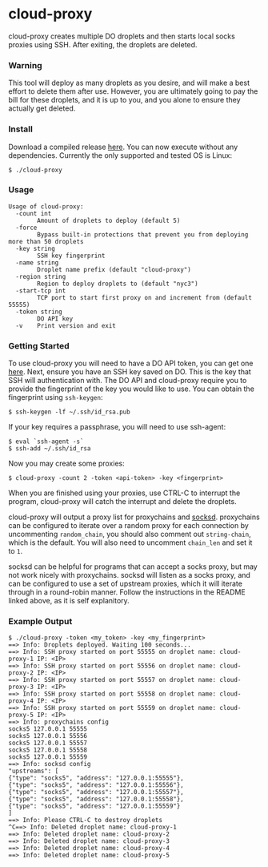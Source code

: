 # cloud-proxy
cloud-proxy creates multiple DO droplets and then starts local socks proxies using SSH. After exiting, the droplets are deleted.

### Warning
This tool will deploy as many droplets as you desire, and will make a best effort to delete them after use. However, you are ultimately going to pay the bill for these droplets, and it is up to you, and you alone to ensure they actually get deleted.

### Install
Download a compiled release [here](https://github.com/tomsteele/cloud-proxy/releases/latest). You can now execute without any dependencies. Currently the only supported and tested OS is Linux:
```
$ ./cloud-proxy
```
### Usage
```
Usage of cloud-proxy:
  -count int
    	Amount of droplets to deploy (default 5)
  -force
    	Bypass built-in protections that prevent you from deploying more than 50 droplets
  -key string
    	SSH key fingerprint
  -name string
    	Droplet name prefix (default "cloud-proxy")
  -region string
    	Region to deploy droplets to (default "nyc3")
  -start-tcp int
    	TCP port to start first proxy on and increment from (default 55555)
  -token string
    	DO API key
  -v	Print version and exit
```

### Getting Started
To use cloud-proxy you will need to have a DO API token, you can get one [here](https://cloud.digitalocean.com/settings/api/tokens). Next, ensure you have an SSH key saved on DO. This is the key that SSH will authentication with. The DO API and cloud-proxy require you to provide the fingerprint of the key you would like to use. You can obtain the fingerprint using `ssh-keygen`:
```
$ ssh-keygen -lf ~/.ssh/id_rsa.pub
```

If your key requires a passphrase, you will need to use ssh-agent:
```
$ eval `ssh-agent -s`
$ ssh-add ~/.ssh/id_rsa
```

Now you may create some proxies:
```
$ cloud-proxy -count 2 -token <api-token> -key <fingerprint>
```

When you are finished using your proxies, use CTRL-C to interrupt the program, cloud-proxy will catch the interrupt and delete the droplets.

cloud-proxy will output a proxy list for proxychains and [socksd](https://github.com/eahydra/socks/tree/master/cmd/socksd). proxychains can be configured to iterate over a random proxy for each connection by uncommenting `random_chain`, you should also comment out `string-chain`, which is the default. You will also need to uncomment `chain_len` and set it to `1`.

socksd can be helpful for programs that can accept a socks proxy, but may not work nicely with proxychains. socksd will listen as a socks proxy, and can be configured to use a set of upstream proxies, which it will iterate through in a round-robin manner. Follow the instructions in the README linked above, as it is self explanitory.

### Example Output
```
$ ./cloud-proxy -token <my_token> -key <my_fingerprint>
==> Info: Droplets deployed. Waiting 100 seconds...
==> Info: SSH proxy started on port 55555 on droplet name: cloud-proxy-1 IP: <IP>
==> Info: SSH proxy started on port 55556 on droplet name: cloud-proxy-2 IP: <IP>
==> Info: SSH proxy started on port 55557 on droplet name: cloud-proxy-3 IP: <IP>
==> Info: SSH proxy started on port 55558 on droplet name: cloud-proxy-4 IP: <IP>
==> Info: SSH proxy started on port 55559 on droplet name: cloud-proxy-5 IP: <IP>
==> Info: proxychains config
socks5 127.0.0.1 55555
socks5 127.0.0.1 55556
socks5 127.0.0.1 55557
socks5 127.0.0.1 55558
socks5 127.0.0.1 55559
==> Info: socksd config
"upstreams": [
{"type": "socks5", "address": "127.0.0.1:55555"},
{"type": "socks5", "address": "127.0.0.1:55556"},
{"type": "socks5", "address": "127.0.0.1:55557"},
{"type": "socks5", "address": "127.0.0.1:55558"},
{"type": "socks5", "address": "127.0.0.1:55559"}
]
==> Info: Please CTRL-C to destroy droplets
^C==> Info: Deleted droplet name: cloud-proxy-1
==> Info: Deleted droplet name: cloud-proxy-2
==> Info: Deleted droplet name: cloud-proxy-3
==> Info: Deleted droplet name: cloud-proxy-4
==> Info: Deleted droplet name: cloud-proxy-5
```

